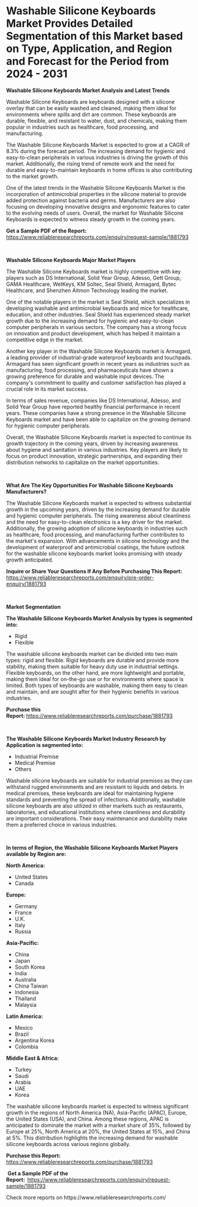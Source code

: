 <p><h1>Washable Silicone Keyboards Market Provides Detailed Segmentation of this Market based on Type, Application, and Region and Forecast for the Period from 2024 - 2031</h1></p><p><strong>Washable Silicone Keyboards Market Analysis and Latest Trends</strong></p>
<p><p>Washable Silicone Keyboards are keyboards designed with a silicone overlay that can be easily washed and cleaned, making them ideal for environments where spills and dirt are common. These keyboards are durable, flexible, and resistant to water, dust, and chemicals, making them popular in industries such as healthcare, food processing, and manufacturing.</p><p>The Washable Silicone Keyboards Market is expected to grow at a CAGR of 8.3% during the forecast period. The increasing demand for hygienic and easy-to-clean peripherals in various industries is driving the growth of this market. Additionally, the rising trend of remote work and the need for durable and easy-to-maintain keyboards in home offices is also contributing to the market growth.</p><p>One of the latest trends in the Washable Silicone Keyboards Market is the incorporation of antimicrobial properties in the silicone material to provide added protection against bacteria and germs. Manufacturers are also focusing on developing innovative designs and ergonomic features to cater to the evolving needs of users. Overall, the market for Washable Silicone Keyboards is expected to witness steady growth in the coming years.</p></p>
<p><strong>Get a Sample PDF of the Report:&nbsp;</strong> <a href="https://www.reliableresearchreports.com/enquiry/request-sample/1881793">https://www.reliableresearchreports.com/enquiry/request-sample/1881793</a></p>
<p>&nbsp;</p>
<p><strong>Washable Silicone Keyboards Major Market Players</strong></p>
<p><p>The Washable Silicone Keyboards market is highly competitive with key players such as DS International, Solid Year Group, Adesso, Gett Group, GAMA Healthcare, WetKeys, KM Soltec, Seal Shield, Armagard, Bytec Healthcare, and Shenzhen Aitmon Technology leading the market.</p><p>One of the notable players in the market is Seal Shield, which specializes in developing washable and antimicrobial keyboards and mice for healthcare, education, and other industries. Seal Shield has experienced steady market growth due to the increasing demand for hygienic and easy-to-clean computer peripherals in various sectors. The company has a strong focus on innovation and product development, which has helped it maintain a competitive edge in the market.</p><p>Another key player in the Washable Silicone Keyboards market is Armagard, a leading provider of industrial-grade waterproof keyboards and touchpads. Armagard has seen significant growth in recent years as industries such as manufacturing, food processing, and pharmaceuticals have shown a growing preference for durable and washable input devices. The company's commitment to quality and customer satisfaction has played a crucial role in its market success.</p><p>In terms of sales revenue, companies like DS International, Adesso, and Solid Year Group have reported healthy financial performance in recent years. These companies have a strong presence in the Washable Silicone Keyboards market and have been able to capitalize on the growing demand for hygienic computer peripherals.</p><p>Overall, the Washable Silicone Keyboards market is expected to continue its growth trajectory in the coming years, driven by increasing awareness about hygiene and sanitation in various industries. Key players are likely to focus on product innovation, strategic partnerships, and expanding their distribution networks to capitalize on the market opportunities.</p></p>
<p>&nbsp;</p>
<p><strong>What Are The Key Opportunities For Washable Silicone Keyboards Manufacturers?</strong></p>
<p><p>The Washable Silicone Keyboards market is expected to witness substantial growth in the upcoming years, driven by the increasing demand for durable and hygienic computer peripherals. The rising awareness about cleanliness and the need for easy-to-clean electronics is a key driver for the market. Additionally, the growing adoption of silicone keyboards in industries such as healthcare, food processing, and manufacturing further contributes to the market's expansion. With advancements in silicone technology and the development of waterproof and antimicrobial coatings, the future outlook for the washable silicone keyboards market looks promising with steady growth anticipated.</p></p>
<p><strong>Inquire or Share Your Questions If Any Before Purchasing This Report:</strong> <a href="https://www.reliableresearchreports.com/enquiry/pre-order-enquiry/1881793">https://www.reliableresearchreports.com/enquiry/pre-order-enquiry/1881793</a></p>
<p>&nbsp;</p>
<p><strong>Market Segmentation</strong></p>
<p><strong>The Washable Silicone Keyboards Market Analysis by types is segmented into:</strong></p>
<p><ul><li>Rigid</li><li>Flexible</li></ul></p>
<p><p>The washable silicone keyboards market can be divided into two main types: rigid and flexible. Rigid keyboards are durable and provide more stability, making them suitable for heavy duty use in industrial settings. Flexible keyboards, on the other hand, are more lightweight and portable, making them ideal for on-the-go use or for environments where space is limited. Both types of keyboards are washable, making them easy to clean and maintain, and are sought after for their hygienic benefits in various industries.</p></p>
<p><strong>Purchase this Report:&nbsp;</strong><a href="https://www.reliableresearchreports.com/purchase/1881793">https://www.reliableresearchreports.com/purchase/1881793</a></p>
<p>&nbsp;</p>
<p><strong>The Washable Silicone Keyboards Market Industry Research by Application is segmented into:</strong></p>
<p><ul><li>Industrial Premise</li><li>Medical Premise</li><li>Others</li></ul></p>
<p><p>Washable silicone keyboards are suitable for industrial premises as they can withstand rugged environments and are resistant to liquids and debris. In medical premises, these keyboards are ideal for maintaining hygiene standards and preventing the spread of infections. Additionally, washable silicone keyboards are also utilized in other markets such as restaurants, laboratories, and educational institutions where cleanliness and durability are important considerations. Their easy maintenance and durability make them a preferred choice in various industries.</p></p>
<p>&nbsp;</p>
<p><strong>In terms of Region, the Washable Silicone Keyboards Market Players available by Region are:</strong></p>
<p>
    <p> <strong> North America: </strong>
        <ul>
            <li>United States</li>
            <li>Canada</li>
        </ul>
        </p> 
    <p> <strong> Europe: </strong>
        <ul>
            <li>Germany</li>
            <li>France</li>
            <li>U.K.</li>
            <li>Italy</li>
            <li>Russia</li>
        </ul>
        </p> 
    <p> <strong> Asia-Pacific: </strong>
        <ul>
            <li>China</li>
            <li>Japan</li>
            <li>South Korea</li>
            <li>India</li>
            <li>Australia</li>
            <li>China Taiwan</li>
            <li>Indonesia</li>
            <li>Thailand</li>
            <li>Malaysia</li>
        </ul>
        </p> 
    <p> <strong> Latin America: </strong>
        <ul>
            <li>Mexico</li>
            <li>Brazil</li>
            <li>Argentina Korea</li>
            <li>Colombia</li>
        </ul>
        </p> 
    <p> <strong> Middle East & Africa: </strong>
        <ul>
            <li>Turkey</li>
            <li>Saudi</li>
            <li>Arabia</li>
            <li>UAE</li>
            <li>Korea</li>
        </ul>
    </p>
    </p>
<p><p>The washable silicone keyboards market is expected to witness significant growth in the regions of North America (NA), Asia-Pacific (APAC), Europe, the United States (USA), and China. Among these regions, APAC is anticipated to dominate the market with a market share of 35%, followed by Europe at 25%, North America at 20%, the United States at 15%, and China at 5%. This distribution highlights the increasing demand for washable silicone keyboards across various regions globally.</p></p>
<p><strong>Purchase this Report: </strong><a href="https://www.reliableresearchreports.com/purchase/1881793">https://www.reliableresearchreports.com/purchase/1881793</a></p>
<p>&nbsp;<strong>Get a Sample PDF of the Report:&nbsp;&nbsp;</strong><a href="https://www.reliableresearchreports.com/enquiry/request-sample/1881793">https://www.reliableresearchreports.com/enquiry/request-sample/1881793</a></p>
<p><strong></strong></p>
<p>Check more reports on https://www.reliableresearchreports.com/</p>